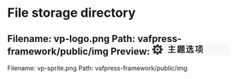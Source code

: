 # File storage directory

Filename: vp-logo.png 
Path: vafpress-framework/public/img
Preview:
![Preview](https://raw.githubusercontent.com/moeteam/byme/master/vafpress-framework/vp-logo.png)
---
Filename: vp-sprite.png
Path: vafpress-framework/public/img
